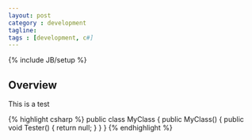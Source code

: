 ```yaml
---
layout: post
category : development
tagline: 
tags : [development, c#]
---
```

{% include JB/setup %}

## Overview

This is a test


{% highlight csharp %}
public class MyClass
{
  public MyClass()
  {
      public void Tester() {
        return null;
      }
  }
}
{% endhighlight %}
